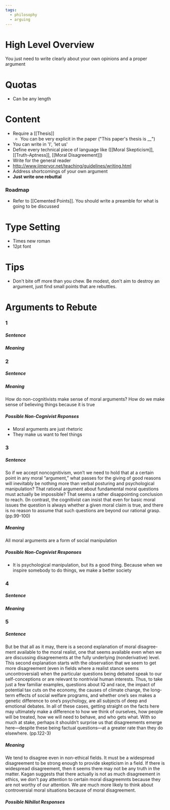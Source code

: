 ```yaml
---
tags:
  - philosophy
  - arguing
---
```

# High Level Overview
You just need to write clearly about your own opinions and a proper argument
# Quotas
- Can be any length
# Content
- Require a [[Thesis]]
	- You can be very explicit in the paper ("This paper's thesis is \_\_")
- You can write in 'I', 'let us'
- Define every technical piece of language like ([[Moral Skepticism]], [[Truth-Aptness]], [[Moral Disagreement]])
- Write for the general reader
- http://www.jimpryor.net/teaching/guidelines/writing.html
- Address shortcomings of your own argument
- **Just write one rebuttal**
### Roadmap
- Refer to [[Cemented Points]]. You should write a preamble for what is going to be discussed
# Type Setting
- Times new roman
- 12pt font
# Tips
- Don't bite off more than you chew. Be modest, don't aim to destroy an argument, just find small points that are rebuttles.
# Arguments to Rebute
### 1
##### Sentence

##### Meaning
### 2
##### Sentence
##### Meaning
How do non-cognitivists make sense of moral arguments?
How do we make sense of believing things because it is true
##### Possible Non-Cognivist Reponses
- Moral arguments are just rhetoric
- They make us want to feel things
### 3
##### Sentence
So if we accept noncognitivism, won’t we need to hold that at a certain point in any
moral “argument,” what passes for the giving of good reasons will inevitably be
nothing more than verbal posturing and psychological manipulation? That rational
argument about fundamental moral questions must actually be impossible? That
seems a rather disappointing conclusion to reach. (In contrast, the cognitivist can
insist that even for basic moral issues the question is always whether a given moral
claim is true, and there is no reason to assume that such questions are beyond our
rational grasp. (pp.99-100)
##### Meaning
All moral arguments are a form of social manipulation
##### Possible Non-Cognivist Responses
- It is psychological manipulation, but its a good thing. Because when we inspire somebody to do things, we make a better society
### 4
##### Sentence
##### Meaning

### 5
##### Sentence
But be that all as it may, there is a second explanation of moral disagree- ment
available to the moral realist, one that seems available even when we are
discussing disagreements at the fully underlying (nonderivative) level. This second
explanation starts with the observation that we seem to get more disagreement
(even in fields where a realist stance seems uncontroversial) when the particular
questions being debated speak to our self-conceptions or are relevant to nontrivial
human interests. Thus, to take just a few familiar examples, questions about IQ and race, the impact of potential tax cuts on the economy, the causes of climate change, the long-term effects of social welfare programs, and whether one’s sex makes a genetic difference to one’s psychology, are all subjects of deep and emotional debates. In all of these cases, getting straight on the facts here may ultimately make a difference to how we think of ourselves, how people will be treated, how we will need to behave, and who gets what. With so much at stake, perhaps it shouldn’t surprise us that disagreements emerge here—despite these being factual questions—at a greater rate than they do elsewhere. (pp.122-3)
##### Meaning
We tend to disagree even in non-ethical fields.
It must be a widespread disagreement to be strong enough to provide skepticism in a field.
If there is widespread disagreement, then it seems there may not be any truth in the matter.
Kagan suggests that there actually is not as much disagreement in ethics, we don't pay attention to certain moral disagreemnts because they are not worthy of our attention.
We are much more likely to think about controversial moral situations because of moral disagreement.

##### Possible Nihilist Responses